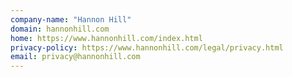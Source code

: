```yaml
---
company-name: "Hannon Hill"
domain: hannonhill.com
home: https://www.hannonhill.com/index.html
privacy-policy: https://www.hannonhill.com/legal/privacy.html
email: privacy@hannonhill.com
---
```




